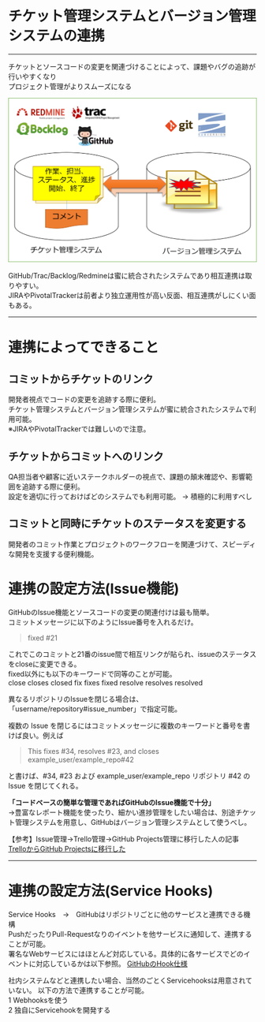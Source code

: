 <!-- $theme: gaia -->

# チケット管理システムとバージョン管理システムの連携
----

チケットとソースコードの変更を関連づけることによって、課題やバグの追跡が行いやすくなり  
プロジェクト管理がよりスムーズになる

![連携](traceability.png)

GitHub/Trac/Backlog/Redmineは蜜に統合されたシステムであり相互連携は取りやすい。  
JIRAやPivotalTrackerは前者より独立運用性が高い反面、相互連携がしにくい面もある。

----
# 連携によってできること

## コミットからチケットのリンク
開発者視点でコードの変更を追跡する際に便利。  
チケット管理システムとバージョン管理システムが蜜に統合されたシステムで利用可能。  
※JIRAやPivotalTrackerでは難しいので注意。

## チケットからコミットへのリンク
QA担当者や顧客に近いステークホルダーの視点で、課題の顛末確認や、影響範囲を追跡する際に便利。  
設定を適切に行っておけばどのシステムでも利用可能。 -> 積極的に利用すべし

## コミットと同時にチケットのステータスを変更する
開発者のコミット作業とプロジェクトのワークフローを関連づけて、スピーディな開発を支援する便利機能。

# 連携の設定方法(Issue機能)
GitHubのIssue機能とソースコードの変更の関連付けは最も簡単。  
コミットメッセージに以下のようにIssue番号を入れるだけ。
> fixed #21  

これでこのコミットと21番のissue間で相互リンクが貼られ、issueのステータスをcloseに変更できる。  
fixed以外にも以下のキーワードで同等のことが可能。  
close
closes
closed
fix
fixes
fixed
resolve
resolves
resolved  

異なるリポジトリのIssueを閉じる場合は、「username/repository#issue_number」で指定可能。  
  
複数の Issue を閉じるにはコミットメッセージに複数のキーワードと番号を書けば良い。例えば
>This fixes #34, resolves #23, and closes example_user/example_repo#42  

と書けば、#34, #23 および example_user/example_repo リポジトリ #42 の Issue を閉じてくれる。

**「コードベースの簡単な管理であればGitHubのIssue機能で十分」**  
→豊富なレポート機能を使ったり、細かい進捗管理をしたい場合は、別途チケット管理システムを用意し、GitHubはバージョン管理システムとして使うべし。　　

【参考】Issue管理→Trello管理→GitHub Projects管理に移行した人の記事  
 [TrelloからGitHub Projectsに移行した](http://qiita.com/konnobu/items/be4cab857e2ed91ca9a8)

----
# 連携の設定方法(Service Hooks)
Service Hooks　→　GitHubはリポジトリごとに他のサービスと連携できる機構  
PushだったりPull-Requestなりのイベントを他サービスに通知して、連携することが可能。  
署名なWebサービスにはほとんど対応している。具体的に各サービスでどのイベントに対応しているかは以下参照。
[GitHubのHook仕様](https://api.github.com/hooks)  
  
社内システムなどと連携したい場合、当然のごとくServicehooksは用意されていない。 
以下の方法で連携することが可能。   
1 Webhooksを使う  
2 独自にServicehookを開発する

